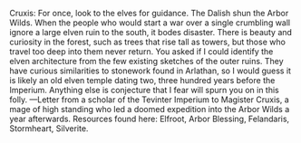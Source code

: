 Cruxis:
For once, look to the elves for guidance. The Dalish shun the Arbor Wilds. When the people who would start a war over a single crumbling wall ignore a large elven ruin to the south, it bodes disaster. There is beauty and curiosity in the forest, such as trees that rise tall as towers, but those who travel too deep into them never return.
You asked if I could identify the elven architecture from the few existing sketches of the outer ruins. They have curious similarities to stonework found in Arlathan, so I would guess it is likely an old elven temple dating two, three hundred years before the Imperium. Anything else is conjecture that I fear will spurn you on in this folly.
—Letter from a scholar of the Tevinter Imperium to Magister Cruxis, a mage of high standing who led a doomed expedition into the Arbor Wilds a year afterwards.
Resources found here: Elfroot, Arbor Blessing, Felandaris, Stormheart, Silverite.